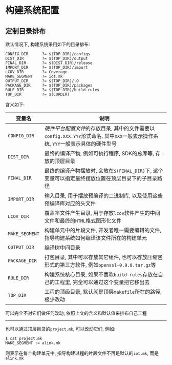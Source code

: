 # 构建系统配置

## 定制目录排布

默认情况下, 构建系统采用如下的目录排布:

    CONFIG_DIR      ?= $(TOP_DIR)/configs
    DIST_DIR        ?= $(TOP_DIR)/output
    FINAL_DIR       ?= $(DIST_DIR)/release
    IMPORT_DIR      ?= $(TOP_DIR)/import
    LCOV_DIR        ?= Coverage
    MAKE_SEGMENT    ?= iot.mk
    OUTPUT_DIR      ?= $(TOP_DIR)/.O
    PACKAGE_DIR     ?= $(TOP_DIR)/packages
    RULE_DIR        ?= $(TOP_DIR)/build-rules
    TOP_DIR         ?= $(CURDIR)

含义如下:

| 变量名            | 说明                                      |
|-------------------|-------------------------------------------|
| `CONFIG_DIR`      | *硬件平台配置文件*的存放目录, 其中的文件需要以`config.XXX.YYY`形式命名, 其中`XXX`一般表示操作系统, `YYY`一般表示具体的硬件型号 |
| `DIST_DIR`        | 最终的编译产物, 例如可执行程序, SDK的总库等, 存放的顶层目录 |
| `FINAL_DIR`       | 最终的编译产物摆放时, 会放在`$(FINAL_DIR)`下, 这个变量可以指定最终摆放位置在顶层目录下的子目录路径 |
| `IMPORT_DIR`      | 输入目录, 用于摆放预编译的二进制库, 以及使用这些预编译库对应的头文件 |
| `LCOV_DIR`        | 覆盖率文件产生目录, 用于存放`lcov`软件产生的中间文件和最终的`HTML`格式图形化文件 |
| `MAKE_SEGMENT`    | 构建单元中的片段文件, 开发者唯一需要编辑的文件, 指导构建系统如何编译该文件所在的构建单元 |
| `OUTPUT_DIR`      | 编译树中间目录 |
| `PACKAGE_DIR`     | 打包目录, 其中可以存放其它组件, 也可以存放压缩包形式的第三方软件, 例如`openssl-0.9.8.tar.gz`等 |
| `RULE_DIR`        | 构建系统核心目录, 如果不喜欢`build-rules`存放在自己的工程里, 完全可以通过这个变量把它移出去 |
| `TOP_DIR`         | 工程的顶级目录, 默认就是顶层`makefile`所在的路径, 极少改动 |

可以完全不对它们做任何改动, 依照上文的含义和默认值来排布自己工程

---
也可以通过顶层目录的`project.mk`, 可以改动它们, 例如:

    $ cat project.mk
    MAKE_SEGMENT := alink.mk

则表示在每个构建单元中, 指导构建过程的片段文件不再是默认的`iot.mk`, 而是`alink.mk`
